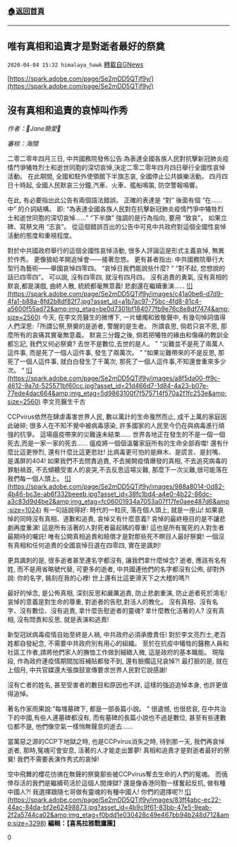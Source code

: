 ###  [:house:返回首頁](https://github.com/ourhimalayas/txt)
---

## 唯有真相和追責才是對逝者最好的祭奠
`2020-04-04 15:32 himalaya_hawk` [轉載自GNews](https://gnews.org/zh-hant/162081/)

[https://spark.adobe.com/page/Se2mDD5QTjf9y/](https://spark.adobe.com/page/Se2mDD5QTjf9y/)

## **沒有真相和追責的哀悼叫作秀**

*作者：👼Jane簡愛👼*

*審核：海闊*

二零二零年四月三日, 中共國務院發佈公告:為表達全國各族人民對抗擊新冠肺炎疫情鬥爭犧牲烈士和逝世同胞的深切哀悼,決定二零二零年四月四日舉行全國性哀悼活動。 在此期間, 全國和駐外使領館下半旗志哀, 全國停止公共娛樂活動。 四月四日十時起, 全國人民默哀三分鐘,汽車、火車、艦船鳴笛, 防空警報鳴響。

在此, 有必要指出此公告有兩個語法錯誤。 正確的表達是 “對” 後面有個 “在…… 中” 的介詞結構。 即: “為表達全國各族人民對在抗擊新冠肺炎疫情鬥爭中犧牲烈士和逝世同胞的深切哀悼……” “下半旗” 強調的是行為指向, 要用 “致哀”。 如果立碑、寫祭文用 “志哀”。 從這個錯誤百出的公告中可見中共政府對這個全國性哀悼活動的態度和重視程度。

對於中共國政府舉行的這個全國性哀悼活動, 很多人評論這是形式主義哀悼, 無異於作秀。 更像狼給羊開追悼會——接著忽悠。 更有甚者指出: 中共國務院舉行大型行為藝術——舉國哀悼四零四。 “哀悼日我們能說些什麼? ” “對不起, 您想說的話已四零四”。 可以說, 沒有四零四, 就沒有四月四。 沒有追責的勇氣, 沒有真相的默哀,都是演戲, 曲終人散, 統統都毫無意義! 悲劇還在繼續重演……
[!\[\](https://spark.adobe.com/page/Se2mDD5QTjf9y/images/c41a0be6-d7d9-4fa1-b88a-8fd2b8df82f7.jpg?asset_id=a1b7ac97-75bc-4fd8-81c4-a5600f55ad72&amp;img_etag=be0d7301bf184077fb9e76c8e8df7474&amp;size=2560)](https://spark.adobe.com/page/Se2mDD5QTjf9y/images/c41a0be6-d7d9-4fa1-b88a-8fd2b8df82f7.jpg?asset_id=a1b7ac97-75bc-4fd8-81c4-a5600f55ad72&amp;img_etag=be0d7301bf184077fb9e76c8e8df7474&amp;size=1024)
今天, 在李文亮醫生的微博下, 一片蠟燭和致敬聲中, 有幾句悼詞值得人們深思:「所謂公祭,祭奠的是逝者, 警醒的是生者。 所謂哀思, 倘若只哀不思, 那麼所有的哀痛其實毫無意義。 默哀三分鐘之後, 倘若把犧牲的緣由和傷痛的教訓全都忘記, 我們又何必祭奠? 去世不是數位,去世的是人。 ” “災難並不是死了兩萬人這件事, 而是死了一個人這件事, 發生了兩萬次。 ” “如果災難帶來的不是反思, 那死了一個人這件事, 就白白發生了千萬次, 那死了一個人這件事,不知還會重來多少次。 “
[!\[\](https://spark.adobe.com/page/Se2mDD5QTjf9y/images/a8f5da00-ff9c-4612-9a7d-525571bf60cc.jpg?asset_id=21d466d7-1d84-4a23-b07e-77ede4dac664&amp;img_etag=5d9863100f7f575714f570a2f1fc253e&amp;size=2560)](https://spark.adobe.com/page/Se2mDD5QTjf9y/images/a8f5da00-ff9c-4612-9a7d-525571bf60cc.jpg?asset_id=21d466d7-1d84-4a23-b07e-77ede4dac664&amp;img_etag=5d9863100f7f575714f570a2f1fc253e&amp;size=1024)
李文亮醫生千古

CCPvirus依然在肆虐毒害世界人民, 數以萬計的生命戛然而止, 成千上萬的家庭因此破碎; 很多人在不知不覺中被病毒感染, 許多國家的人民至今仍在與病毒進行頑強的抗爭。 這場瘟疫帶來的災難遠未結束…… 世界各地正在發生的不是一個一個死去,而是一家一家的死去…… 瘟疫將一個個溫馨家庭所有的生命全部吞噬! 還有什麼比這更慘烈, 還有什麼比這更悲壯! 比病毒更可怕的是麻木、是謊言、是封嘴、是滿屏的404! 如果我們不去問責追責, 不去揭開疫情爆發的真相, 不去追究病毒的罪魁禍首, 不去傾聽受害人的哀哭,不去反思這場災難, 那麼下一次災難,很可能落在我們每一個人頭上。
[!\[\](https://spark.adobe.com/page/Se2mDD5QTjf9y/images/988a8014-0d82-4b46-bc3e-ab6f332beeeb.jpg?asset_id=38fc1bd4-a4e0-4b22-86dc-a3c83d9d4be2&amp;img_etag=fc06001934a7053a07f17fe0aee487d6&amp;size=1024)](https://spark.adobe.com/page/Se2mDD5QTjf9y/images/988a8014-0d82-4b46-bc3e-ab6f332beeeb.jpg?asset_id=38fc1bd4-a4e0-4b22-86dc-a3c83d9d4be2&amp;img_etag=fc06001934a7053a07f17fe0aee487d6&amp;size=1024)
有一句話說得好: 時代的一粒灰, 落在個人頭上, 就是一座山! 如果哀悼的同時沒有真相、道歉和追責, 哀悼又有什麼意義? 哀悼的最終極目的是不讓悲劇再度重演! 這是所有活著的人對死者最起碼的尊重! 這也是所有冤死的人對生者最期待的囑託! 唯有公開真相追責和賠償才是對那些死不瞑目人最好祭奠! 一個沒有真相和任何追責的全國哀悼日選在四零四, 實在是諷刺!

更具諷刺的是, 很多逝者甚至連名字都沒有, 讓我們拿什麼悼念? 逝者, 應該有名有姓, 而不是用省略號代替, 可更多的逝者, 中共國連他們的名字都沒有公佈, 卻對外說: 你的名字, 銘刻在我的心裡! 世上還有比這更滑天下之大稽的嗎?!

最好的悼念, 是公佈真相, 深刻反思和嚴厲追責, 防止悲劇重演, 防止逝者死於鴻毛! 哀悼的意義是對生命的尊重, 對逝者的告慰,對活人的教化。 沒有真相、沒有名字、沒有數位、沒有追責, 拿什麼告慰逝者的靈魂? 拿什麼教化活著的人? 沒有真相, 沒有問責和反思, 就是表演和逃責!

新型冠狀病毒疫情自始至終是人禍, 中共政府必須承擔責任! 對於李文亮烈士,老百姓都自發紀念, 不需要中共政府別有用心的組織。 至於在抗疫中犧牲的醫務人員和社區工作者,請將他們家人的撫恤工作做到細緻入微, 這是政府的基本職能。 現階段, 作為政府連疫情期間加班補貼都發不到, 還有臉擱這兒哀悼?! 最打臉的是, 就在上個月, 中共官媒還大張旗鼓宣傳要求世界人民對它說感謝!

沒有亡者的姓名, 甚至受害者的數目和原因也不詳, 這樣的強迫追悼本身, 也許更值得追悼。

著名作家雨果說:”每塊墓碑下, 都是一部長篇小說。 ” 很遺憾, 也很悲哀, 在中共治下的中國,有些人連墓碑都沒有, 而有墓碑的長篇小說也不過是數位, 甚至有些連數位都不是, 他們像空氣一樣悄無聲息的逝去……

當萬惡之源的CCP下地獄之時, 也是CCPvirus消失之時, 待到那一天, 我們再哀悼逝者, 那時,冤魂可會安息, 活著的人才能走出噩夢! 真相和追責才是對逝者最好的祭奠! 我們不需要表演作秀式的哀悼!

空中飛舞的櫻花彷彿在無聲的祭奠那些被CCPvirus奪去生命的人們的冤魂。 而僥倖存活的我們是繼續苟活於這個人間煉獄? 還是像香港同胞一樣奮起反抗, 做有種中國人?! 我選擇跟隨七哥做有靈魂的有種中國人! 你們的選擇呢?!
[!\[\](https://spark.adobe.com/page/Se2mDD5QTjf9y/images/83ff4abc-ec22-44ac-84da-bf2e62498873.jpg?asset_id=4b9c9f61-83bb-47e5-9eab-2f2a5744ca02&amp;img_etag=f0bdd1e030428c49e467bb94b248d712&amp;size=3298)](https://spark.adobe.com/page/Se2mDD5QTjf9y/images/83ff4abc-ec22-44ac-84da-bf2e62498873.jpg?asset_id=4b9c9f61-83bb-47e5-9eab-2f2a5744ca02&amp;img_etag=f0bdd1e030428c49e467bb94b248d712&amp;size=1024)
**編輯：【喜馬拉雅戰鷹團】**

0
